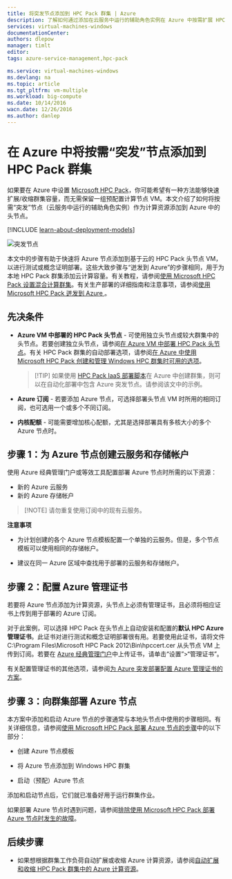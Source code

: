 ```yaml
---
title: 将突发节点添加到 HPC Pack 群集 | Azure
description: 了解如何通过添加在云服务中运行的辅助角色实例在 Azure 中按需扩展 HPC Pack 群集
services: virtual-machines-windows
documentationCenter: 
authors: dlepow
manager: timlt
editor: 
tags: azure-service-management,hpc-pack

ms.service: virtual-machines-windows
ms.devlang: na
ms.topic: article
ms.tgt_pltfrm: vm-multiple
ms.workload: big-compute
ms.date: 10/14/2016
wacn.date: 12/26/2016
ms.author: danlep
---
```


# 在 Azure 中将按需“突发”节点添加到 HPC Pack 群集

如果要在 Azure 中设置 [Microsoft HPC Pack](https://technet.microsoft.com/zh-cn/library/cc514029)，你可能希望有一种方法能够快速扩展/收缩群集容量，而无需保留一组预配置计算节点 VM。本文介绍了如何将按需“突发”节点（云服务中运行的辅助角色实例）作为计算资源添加到 Azure 中的头节点。

[!INCLUDE [learn-about-deployment-models](../../includes/learn-about-deployment-models-classic-include.md)]

![突发节点][burst]

本文中的步骤有助于快速将 Azure 节点添加到基于云的 HPC Pack 头节点 VM，以进行测试或概念证明部署。这些大致步骤与“迸发到 Azure”的步骤相同，用于为本地 HPC Pack 群集添加云计算容量。有关教程，请参阅[使用 Microsoft HPC Pack 设置混合计算群集](../cloud-services/cloud-services-setup-hybrid-hpcpack-cluster.md)。有关生产部署的详细指南和注意事项，请参阅[使用 Microsoft HPC Pack 迸发到 Azure ](https://technet.microsoft.com/zh-cn/library/gg481749.aspx)。

## 先决条件

* **Azure VM 中部署的 HPC Pack 头节点** - 可使用独立头节点或较大群集中的头节点。若要创建独立头节点，请参阅[在 Azure VM 中部署 HPC Pack 头节点](./virtual-machines-windows-hpcpack-cluster-headnode.md)。有关 HPC Pack 群集的自动部署选项，请参阅[在 Azure 中使用 Microsoft HPC Pack 创建和管理 Windows HPC 群集时可用的选项](./virtual-machines-windows-hpcpack-cluster-options.md)。

    >[!TIP] 如果使用 [HPC Pack IaaS 部署脚本](./virtual-machines-windows-classic-hpcpack-cluster-powershell-script.md)在 Azure 中创建群集，则可以在自动化部署中包含 Azure 突发节点。请参阅该文中的示例。

* **Azure 订阅** - 若要添加 Azure 节点，可选择部署头节点 VM 时所用的相同订阅，也可选用一个或多个不同订阅。

* **内核配额** - 可能需要增加核心配额，尤其是选择部署具有多核大小的多个 Azure 节点时。

## 步骤 1：为 Azure 节点创建云服务和存储帐户

使用 Azure 经典管理门户或等效工具配置部署 Azure 节点时所需的以下资源：

* 新的 Azure 云服务
* 新的 Azure 存储帐户

>[!NOTE] 请勿重复使用订阅中的现有云服务。

**注意事项**

* 为计划创建的各个 Azure 节点模板配置一个单独的云服务。但是，多个节点模板可以使用相同的存储帐户。

* 建议在同一 Azure 区域中查找用于部署的云服务和存储帐户。

## 步骤 2：配置 Azure 管理证书

若要将 Azure 节点添加为计算资源，头节点上必须有管理证书，且必须将相应证书上传到用于部署的 Azure 订阅。

对于此案例，可以选择 HPC Pack 在头节点上自动安装和配置的**默认 HPC Azure 管理证书**。此证书对进行测试和概念证明部署很有用。若要使用此证书，请将文件 C:\\Program Files\\Microsoft HPC Pack 2012\\Bin\\hpccert.cer 从头节点 VM 上传到订阅。若要在 [Azure 经典管理门户](https://manage.windowsazure.cn)中上传证书，请单击“设置”>“管理证书”。

有关配置管理证书的其他选项，请参阅[为 Azure 突发部署配置 Azure 管理证书的方案](http://technet.microsoft.com/zh-cn/library/gg481759.aspx)。

## 步骤 3：向群集部署 Azure 节点

本方案中添加和启动 Azure 节点的步骤通常与本地头节点中使用的步骤相同。有关详细信息，请参阅[使用 Microsoft HPC Pack 部署 Azure 节点的步骤](https://technet.microsoft.com/zh-cn/library/gg481758.aspx)中的以下部分：

* 创建 Azure 节点模板

* 将 Azure 节点添加到 Windows HPC 群集

* 启动（预配）Azure 节点

添加和启动节点后，它们就已准备好用于运行群集作业。

如果部署 Azure 节点时遇到问题，请参阅[排除使用 Microsoft HPC Pack 部署 Azure 节点时发生的故障](http://technet.microsoft.com/zh-cn/library/jj159097.aspx)。

## 后续步骤

* 如果想根据群集工作负荷自动扩展或收缩 Azure 计算资源，请参阅[自动扩展和收缩 HPC Pack 群集中的 Azure 计算资源](./virtual-machines-windows-classic-hpcpack-cluster-node-autogrowshrink.md)。

<!--Image references-->
[burst]: ./media/virtual-machines-windows-classic-hpcpack-cluster-node-burst/burst.png

<!---HONumber=Mooncake_Quality_Review_1215_2016-->